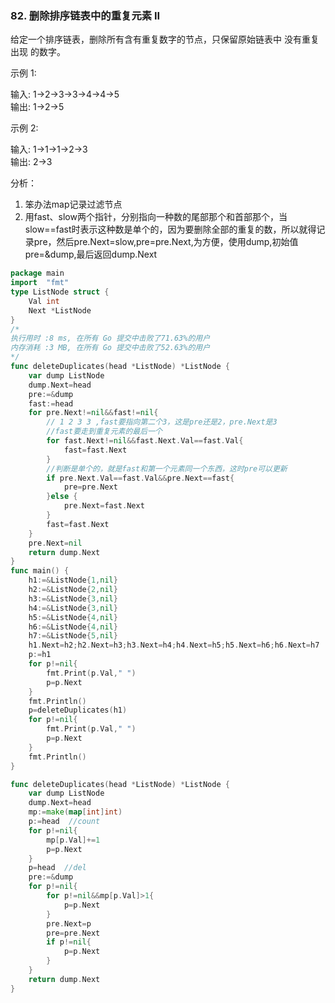 ### 82. 删除排序链表中的重复元素 II

给定一个排序链表，删除所有含有重复数字的节点，只保留原始链表中 没有重复出现 的数字。

示例 1:

输入: 1->2->3->3->4->4->5   
输出: 1->2->5   

示例 2:

输入: 1->1->1->2->3   
输出: 2->3



分析：
1. 笨办法map记录过滤节点
2. 用fast、slow两个指针，分别指向一种数的尾部那个和首部那个，当slow==fast时表示这种数是单个的，因为要删除全部的重复的数，所以就得记录pre，然后pre.Next=slow,pre=pre.Next,为方便，使用dump,初始值pre=&dump,最后返回dump.Next


```go
package main
import	"fmt"
type ListNode struct {
    Val int
    Next *ListNode
}
/*
执行用时 :8 ms, 在所有 Go 提交中击败了71.63%的用户
内存消耗 :3 MB, 在所有 Go 提交中击败了52.63%的用户
*/
func deleteDuplicates(head *ListNode) *ListNode {
	var dump ListNode
	dump.Next=head
	pre:=&dump
	fast:=head
	for pre.Next!=nil&&fast!=nil{
		// 1 2 3 3 ,fast要指向第二个3，这是pre还是2，pre.Next是3
		//fast要走到重复元素的最后一个
		for fast.Next!=nil&&fast.Next.Val==fast.Val{
			fast=fast.Next
		}
		//判断是单个的，就是fast和第一个元素同一个东西，这时pre可以更新
		if pre.Next.Val==fast.Val&&pre.Next==fast{
			pre=pre.Next
		}else {
			pre.Next=fast.Next
		}
		fast=fast.Next
	}
	pre.Next=nil
	return dump.Next
}
func main() {
	h1:=&ListNode{1,nil}
	h2:=&ListNode{2,nil}
	h3:=&ListNode{3,nil}
	h4:=&ListNode{3,nil}
	h5:=&ListNode{4,nil}
	h6:=&ListNode{4,nil}
	h7:=&ListNode{5,nil}
	h1.Next=h2;h2.Next=h3;h3.Next=h4;h4.Next=h5;h5.Next=h6;h6.Next=h7
	p:=h1
	for p!=nil{
		fmt.Print(p.Val," ")
		p=p.Next
	}
	fmt.Println()
	p=deleteDuplicates(h1)
	for p!=nil{
		fmt.Print(p.Val," ")
		p=p.Next
	}
	fmt.Println()
}

```
```go
func deleteDuplicates(head *ListNode) *ListNode {
	var dump ListNode
	dump.Next=head
	mp:=make(map[int]int)
	p:=head  //count
	for p!=nil{
		mp[p.Val]+=1
		p=p.Next
	}
	p=head  //del
	pre:=&dump
	for p!=nil{
		for p!=nil&&mp[p.Val]>1{
			p=p.Next
		}
		pre.Next=p
		pre=pre.Next
        if p!=nil{
            p=p.Next
        }
	}
	return dump.Next
}
```
